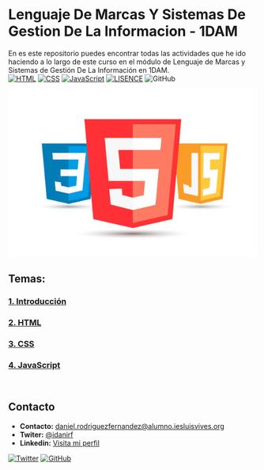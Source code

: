 # Lenguaje De Marcas Y Sistemas De Gestion De La Informacion - 1DAM
En es este repositorio puedes encontrar todas las actividades que he ido haciendo a lo largo de este curso en el módulo de Lenguaje de Marcas y Sistemas de Gestión De La Información en 1DAM.
<br>
[![HTML](https://img.shields.io/badge/Code-html-blue)](https://developer.mozilla.org/es/docs/Web/HTML)
[![CSS](https://img.shields.io/badge/Code-css-red)](https://developer.mozilla.org/es/docs/Web/CSS)
[![JavaScript](https://img.shields.io/badge/Code-javascript-yellow)](https://developer.mozilla.org/es/docs/Web/JavaScript)
[![LISENCE](https://img.shields.io/badge/Lisence-MIT-green)]()
![GitHub](https://img.shields.io/github/last-commit/idanirf/LenguajeDeMarcasYSistemasDeGestionDeLaInformacion-1DAM)

![imagen](./img/portada.jpg)

## Temas:
### [1. Introducción](./Unidad-1/readme.md)
### [2. HTML](./Unidad-2/readme.md)
### [3. CSS](./Unidad-3/readme.md)
### [4. JavaScript](./Unidad-4/readme.md)

<br>

## Contacto
* **Contacto:** daniel.rodriguezfernandez@alumno.iesluisvives.org
* **Twiter:** [@idanirf](https://twitter.com/idanirf)
* **Linkedin:** [Visita mi perfil](https://www.linkedin.com/in/danielrodriguezfernandez03002/)

[![Twitter](https://img.shields.io/twitter/follow/idanirf?style=social)](https://twitter.com/idanirf)
[![GitHub](https://img.shields.io/github/followers/idanirf?style=social)](https://github.com/idanirf)
